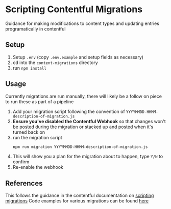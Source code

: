 # Scripting Contentful Migrations

Guidance for making modifications to content types and updating entries programatically in contentful

## Setup

1. Setup `.env` (copy `.env.example` and setup fields as necessary)
2. cd into the `content-migrations` directory
3. run `npm install`

## Usage

Currently migrations are run manually, there will likely be a follow on piece to run these as part of a pipeline

1. Add your migration script following the convention of `YYYYMMDD-HHMM-description-of-migration.js`
2. **Ensure you've disabled the Contentful Webhook** so that changes won't be posted during the migration or stacked up and posted when it's turned back on
3. run the migration script
    ```bash
    npm run migration YYYYMMDD-HHMM-description-of-migration.js
    ```
4. This will show you a plan for the migration about to happen, type `Y/N` to confirm
5. Re-enable the webhook

## References

This follows the guidance in the contentful documentation on [scripting migrations](https://www.contentful.com/developers/docs/tutorials/cli/scripting-migrations/)
Code examples for various migrations can be found [here](https://github.com/contentful/contentful-migration/tree/main/examples)
